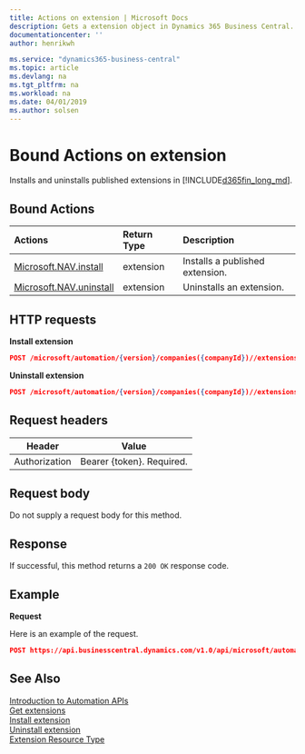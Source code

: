 ```yaml
---
title: Actions on extension | Microsoft Docs
description: Gets a extension object in Dynamics 365 Business Central.
documentationcenter: ''
author: henrikwh

ms.service: "dynamics365-business-central"
ms.topic: article
ms.devlang: na
ms.tgt_pltfrm: na
ms.workload: na
ms.date: 04/01/2019
ms.author: solsen
---
```


# Bound Actions on extension
Installs and uninstalls published extensions in [!INCLUDE[d365fin_long_md](../developer/includes/d365fin_long_md.md)].

## Bound Actions

| Actions         | Return Type  |Description|
|:---------------|:-------------|:----------|
|[Microsoft.NAV.install](dynamics-microsoft-automation-extension-post.md)|extension|Installs a published extension.|
|[Microsoft.NAV.uninstall](dynamics-microsoft-automation-extension-post.md)|extension|Uninstalls an extension.|

## HTTP requests

**Install extension**

```json
POST /microsoft/automation/{version}/companies({companyId})//extensions({{extensionId}})/Microsoft.NAV.install
```

**Uninstall extension**

```json
POST /microsoft/automation/{version}/companies({companyId})//extensions({{extensionId}})/Microsoft.NAV.ininstall
```

## Request headers
|Header|Value|
|------|-----|
|Authorization  |Bearer {token}. Required. |

## Request body
Do not supply a request body for this method.

## Response
If successful, this method returns a ```200 OK``` response code.

## Example

**Request**

Here is an example of the request.
```json
POST https://api.businesscentral.dynamics.com/v1.0/api/microsoft/automation/beta/companies({companyId})/extensions({extensionId})/Microsoft.NAV.install
```

## See Also 
[Introduction to Automation APIs](itpro-introduction-to-automation-apis.md)  
[Get extensions](dynamics-microsoft-automation-extension-get.md)   
[Install extension](dynamics-microsoft-automation-extension-post.md)  
[Uninstall extension](dynamics-microsoft-automation-extension-post.md)  
[Extension Resource Type](dynamics-microsoft-automation-extension.md)

